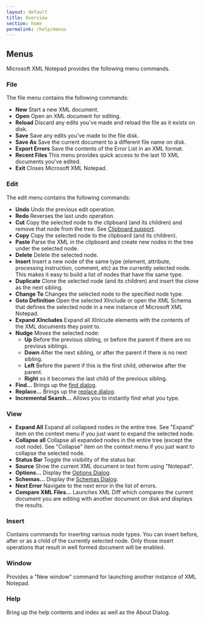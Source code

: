 ```yaml
---
layout: default
title: Overview
section: home
permalink: /help/menus
---
```


## Menus
Microsoft XML Notepad provides the following menu commands.

### File
The file menu contains the following commands:
- **New** Start a new XML document.
- **Open** Open an XML document for editing.
- **Reload** Discard any edits you've made and reload the file as it exists on disk.
- **Save** Save any edits you've made to the file disk.
- **Save As** Save the current document to a different file name on disk.
- **Export Errors** Save the contents of the Error List in an XML format.
- **Recent Files** This menu provides quick access to the last 10 XML documents you've edited.
- **Exit** Closes Microsoft XML Notepad.

### Edit
The edit menu contains the following commands:
- **Undo** Undo the previous edit operation.
- **Redo** Reverses the last undo operation.
- **Cut** Copy the selected node to the clipboard (and its children) and remove that node from the tree. See [Clipboard support](/XmlNotepad/help/clipboard).
- **Copy** Copy the selected node to the clipboard (and its children).
- **Paste** Parse the XML in the clipboard and create new nodes in the tree under the selected node.
- **Delete** Delete the selected node.
- **Insert** Insert a new node of the same type (element, attribute, processing instruction, comment, etc) as the currently selected node.  This makes it easy to build a list of nodes that have the same type.
- **Duplicate** Clone the selected node (and its children) and insert the clone as the next sibling.
- **Change To** Changes the selected node to the specified node type.
- **Goto Definition** Open the selected XInclude or open the XML Schema that defines the selected node in a new instance of Microsoft XML Notepad.
- **Expand XIncludes** Expand all XInlcude elements with the contents of the XML documents they point to.
- **Nudge** Moves the selected node:
    - **Up**     Before the previous sibling, or before the parent if there are no previous siblings.
    - **Down**     After the next sibling, or after the parent if there is no next sibling.
    - **Left**     Before the parent if this is the first child, otherwise after the parent.
    - **Right** so it becomes the last child of the previous sibling.
- **Find...** Brings up the [find dialog](/XmlNotepad/help/find).
- **Replace...** Brings up the [replace dialog](/XmlNotepad/help/find).
- **Incremental Search...** Allows you to instantly find what you type.

### View
- **Expand All** Expand all collapsed nodes in the entire tree. See "Expand" item on the context menu if you just want to expand the selected node.
- **Collapse all** Collapse all expanded nodes in the entire tree (except the root node). See "Collapse" item on the context menu if you just want to collapse the selected node.
- **Status Bar** Toggle the visibility of the status bar.
- **Source** Show the current XML document in text form using "Notepad".
- **Options...** Display the [Options Dialog](/XmlNotepad/help/options).
- **Schemas...** Display the [Schemas Dialog](/XmlNotepad/help/schemas).
- **Next Error** Navigate to the next error in the list of errors.
- **Compare XML Files...** Launches XML Diff which compares the current document you are editing with another document on disk and displays the results.

### Insert
Contains commands for inserting various node types. You can insert before, after or as a child of the currently selected node. Only those insert operations that result in well formed document will be enabled.

### Window
Provides a "New window" command for launching another instance of XML Notepad.

### Help
Bring up the help contents and index as well as the About Dialog.